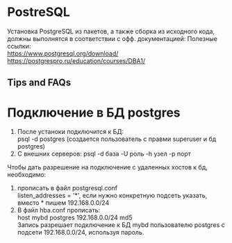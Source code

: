 # PostreSQL
Установка PostgreSQL из пакетов, а также сборка из исходного кода, должны выполнятся в соответствии с офф. документацией:
Полезные ссылки:  
<https://www.postgresql.org/download/> <br/>
<https://postgrespro.ru/education/courses/DBA1/>

## Tips and FAQs

# Подключение в БД postgres
1) После устаноки подключится к БД:  
   psql -d postgres (создается пользователь с правми superuser и бд postgres)
2) C внешних серверов:
   psql -d база -U роль -h узел -p порт  
 
 Чтобы дать разрешение на подключение с удаленных хостов к бд, необходимо:
 1) прописать в файл postgresql.conf  
    listen_addresses = '*', если нужно конкретную подсеть указать, вместо * пишем 192.168.0.0/24 
 2) В файл hba.conf прописать:  
    host     mybd     postgres     192.168.0.0/24     md5  
    Запись разрешает подключение к БД mybd пользователю postgres с подсети 192.168.0.0/24, используя пароль.
